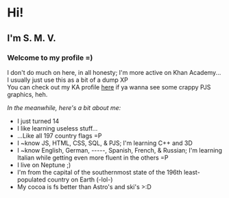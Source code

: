 <h1>Hi!</h1>
<h2>I'm S. M. V.</h2>
<h3>Welcome to my profile =)</h3>

I don't do much on here, in all honesty; I'm more active on Khan Academy...<br>I usually just use this as a bit of a dump XP<br>You can check out my KA profile <a target="_blank" href="https://www.khanacademy.org/profile/kaid_266891459920003908397632/projects">here</a> if ya wanna see some crappy PJS graphics, heh.

<em>In the meanwhile, here's a bit about me:</em>
- I just turned 14
- I like learning useless stuff...
- ...Like all 197 country flags =P
- I ~know JS, HTML, CSS, SQL, & PJS; I'm learning C++ and 3D
- I ~know English, German, -----, Spanish, French, & Russian; I'm learning Italian while getting even more fluent in the others =P
- I live on Neptune ;)
- I'm from the capital of the southernmost state of the 196th least-populated country on Earth (-lol-)
- My cocoa is fs better than Astro's and ski's >:D
